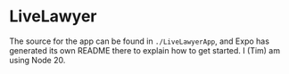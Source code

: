 # LiveLawyer

The source for the app can be found in `./LiveLawyerApp`, and Expo has generated its own README there to explain how to get started.
I (Tim) am using Node 20.
